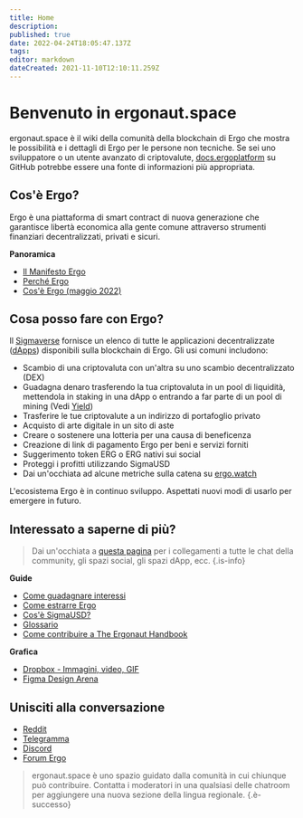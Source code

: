 ```yaml
---
title: Home
description: 
published: true
date: 2022-04-24T18:05:47.137Z
tags: 
editor: markdown
dateCreated: 2021-11-10T12:10:11.259Z
---
```


# Benvenuto in ergonaut.space
ergonaut.space è il wiki della comunità della blockchain di Ergo che mostra le possibilità e i dettagli di Ergo per le persone non tecniche. Se sei uno sviluppatore o un utente avanzato di criptovalute, [docs.ergoplatform](http://docs.ergoplatform.org/) su GitHub potrebbe essere una fonte di informazioni più appropriata.

## Cos'è Ergo?

Ergo è una piattaforma di smart contract di nuova generazione che garantisce libertà economica alla gente comune attraverso strumenti finanziari decentralizzati, privati ​​e sicuri.

**Panoramica**

- [Il Manifesto Ergo](https://ergonaut.space/it/Manifesto)
- [Perché Ergo](https://cafebedouin.org/2021/12/09/why-ergo/)
- [Cos'è Ergo (maggio 2022)](https://www.youtube.com/watch?v=LyyD-clUvyI&t=941s)


## Cosa posso fare con Ergo?
Il [Sigmaverse](https://sigmaverse.io/) fornisce un elenco di tutte le applicazioni decentralizzate ([dApps](https://ergonaut.space/en/Glossary/dApps)) disponibili sulla blockchain di Ergo. Gli usi comuni includono:

- Scambio di una criptovaluta con un'altra su uno scambio decentralizzato (DEX)
- Guadagna denaro trasferendo la tua criptovaluta in un pool di liquidità, mettendola in staking in una dApp o entrando a far parte di un pool di mining (Vedi [Yield](/en/Guides/yield))
- Trasferire le tue criptovalute a un indirizzo di portafoglio privato
- Acquisto di arte digitale in un sito di aste
- Creare o sostenere una lotteria per una causa di beneficenza
- Creazione di link di pagamento Ergo per beni e servizi forniti
- Suggerimento token ERG o ERG nativi sui social
- Proteggi i profitti utilizzando SigmaUSD
- Dai un'occhiata ad alcune metriche sulla catena su [ergo.watch](https://ergo.watch/metrics)

L'ecosistema Ergo è in continuo sviluppo. Aspettati nuovi modi di usarlo per emergere in futuro.



## Interessato a saperne di più?

> Dai un'occhiata a [questa pagina](https://linktr.ee/ergoplatform) per i collegamenti a tutte le chat della community, gli spazi social, gli spazi dApp, ecc.
{.is-info}



**Guide**
- [Come guadagnare interessi](https://ergonaut.space/en/Guides/yield)
- [Come estrarre Ergo](https://ergonaut.space/en/Guides/Mining)
- [Cos'è SigmaUSD?](https://ergonaut.space/en/dApps/SigmaUSD/Panoramica)
- [Glossario](https://ergonaut.space/en/Glossario)
- [Come contribuire a The Ergonaut Handbook](https://ergonaut.space/en/Guides/Ergonaut-Handbook/Editor's-Guide)

**Grafica**
- [Dropbox - Immagini, video, GIF](https://www.dropbox.com/sh/jionpgnj89eod2f/AAC5S1vnOwO3gm2vRYOmDBQ-a?dl=0)
- [Figma Design Arena](https://www.figma.com/file/pd92vgB3xNFThaacIKodYs/ERGO?node-id=538%3A987)

## Unisciti alla conversazione

- [Reddit](https://www.reddit.com/r/ergonauts)
- [Telegramma](https://t.me/ergoplatform)
- [Discord](https://discordapp.com/invite/gYrVrjS)
- [Forum Ergo](https://www.ergoforum.org/)

> ergonaut.space è uno spazio guidato dalla comunità in cui chiunque può contribuire. Contatta i moderatori in una qualsiasi delle chatroom per aggiungere una nuova sezione della lingua regionale.
{.è-successo}